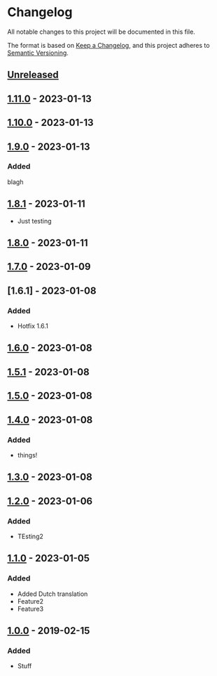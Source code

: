 # Changelog

All notable changes to this project will be documented in this file.

The format is based on [Keep a Changelog](https://keepachangelog.com/en/1.0.0/),
and this project adheres to [Semantic Versioning](https://semver.org/spec/v2.0.0.html).

## [Unreleased]

## [1.11.0] - 2023-01-13

## [1.10.0] - 2023-01-13

## [1.9.0] - 2023-01-13

### Added

blagh

## [1.8.1] - 2023-01-11

-   Just testing

## [1.8.0] - 2023-01-11

## [1.7.0] - 2023-01-09

## [1.6.1] - 2023-01-08

### Added

-   Hotfix 1.6.1

## [1.6.0] - 2023-01-08

## [1.5.1] - 2023-01-08

## [1.5.0] - 2023-01-08

## [1.4.0] - 2023-01-08

### Added

-   things!

## [1.3.0] - 2023-01-08

## [1.2.0] - 2023-01-06

### Added

-   TEsting2

## [1.1.0] - 2023-01-05

### Added

-   Added Dutch translation
-   Feature2
-   Feature3

## [1.0.0] - 2019-02-15

### Added

-   Stuff

[Unreleased]: https://github.com/refinedmods/playground/compare/1.11.0...HEAD

[1.11.0]: https://github.com/refinedmods/playground/compare/1.10.0...1.11.0

[1.10.0]: https://github.com/refinedmods/playground/compare/1.9.0...1.10.0

[1.9.0]: https://github.com/refinedmods/playground/compare/v1.8.1...v1.9.0

[1.8.1]: https://github.com/refinedmods/playground/compare/v1.8.0...v1.8.1

[1.8.0]: https://github.com/refinedmods/playground/compare/v1.7.0...v1.8.0

[1.7.0]: https://github.com/refinedmods/playground/compare/v1.6.1...v1.7.0

[1.6.0]: https://github.com/refinedmods/playground/compare/v1.5.1...v1.6.0

[1.5.1]: https://github.com/refinedmods/playground/compare/v1.5.0...v1.5.1

[1.5.0]: https://github.com/refinedmods/playground/compare/v1.4.0...v1.5.0

[1.4.0]: https://github.com/refinedmods/playground/compare/v1.3.0...v1.4.0

[1.3.0]: https://github.com/refinedmods/playground/compare/v1.2.0...v1.3.0

[1.2.0]: https://github.com/refinedmods/playground/compare/v1.1.0...v1.2.0

[1.1.0]: https://github.com/refinedmods/playground/compare/v1.0.0...v1.1.0

[1.0.0]: https://github.com/raoulvdberge/playground/releases/tag/v1.0.0
